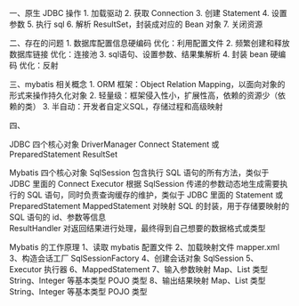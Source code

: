 一、原生 JDBC 操作
    1. 加载驱动
    2. 获取 Connection
    3. 创建 Statement
    4. 设置参数
    5. 执行 sql
    6. 解析 ResultSet，封装成对应的 Bean 对象
    7. 关闭资源
    
二、存在的问题
    1. 数据库配置信息硬编码                               优化：利用配置文件
    2. 频繁创建和释放数据库链接                            优化：连接池
    3. sql语句、设置参数、结果集解析
    4. 封装 bean 硬编码                                  优化：反射    
    
三、mybatis 相关概念
    1. ORM 框架：Object Relation Mapping，以面向对象的形式来操作持久化对象
    2. 轻量级：框架侵入性小，扩展性高，依赖的资源少（依赖的类）
    3. 半自动：开发者自定义SQL，存储过程和高级映射

四、    
     

JDBC 四个核心对象
    DriverManager
    Connect
    Statement 或 PreparedStatement
    ResultSet
    
Mybatis 四个核心对象
    SqlSession      包含执行 SQL 语句的所有方法，类似于 JDBC 里面的 Connect 
    Executor        根据 SqlSession 传递的参数动态地生成需要执行的 SQL 语句，同时负责查询缓存的维护，类似于 JDBC 里面的 Statement 或 PreparedStatement 
    MappedStatement 对映射 SQL 的封装，用于存储要映射的 SQL 语句的 id、参数等信息     
    ResultHandler   对返回结果进行处理，最终得到自己想要的数据格式或类型
    
Mybatis 的工作原理
    1、读取 mybatis 配置文件
    2、加载映射文件    mapper.xml
    3、构造会话工厂    SqlSessionFactory
    4、创建会话对象    SqlSession
    5、Executor 执行器
    6、MappedStatement
    7、输入参数映射
        Map、List 类型
        String、Integer 等基本类型
        POJO 类型
    8、输出结果映射
        Map、List 类型
        String、Integer 等基本类型
        POJO 类型
        
        